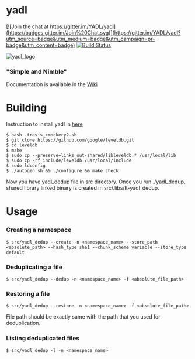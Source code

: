 # yadl

[![Join the chat at https://gitter.im/YADL/yadl](https://badges.gitter.im/Join%20Chat.svg)](https://gitter.im/YADL/yadl?utm_source=badge&utm_medium=badge&utm_campaign=pr-badge&utm_content=badge)
[![Build Status](https://travis-ci.org/YADL/yadl.svg?branch=master)](https://travis-ci.org/YADL/yadl)

![yadl_logo](https://github.com/YADL/yadl/blob/master/img/newbird.png)
### "Simple and Nimble"


Documentation is available in the [Wiki](https://github.com/YADL/yadl/wiki)

# Building

Instruction to install yadl in [here](https://travis-ci.org/YADL/yadl/jobs/93469413)

```
$ bash .travis_cmockery2.sh
$ git clone https://github.com/google/leveldb.git
$ cd leveldb
$ make
$ sudo cp --preserve=links out-shared/libleveldb.* /usr/local/lib
$ sudo cp -rf include/leveldb /usr/local/include
$ sudo ldconfig
$ ./autogen.sh && ./configure && make check
```

Now you have yadl_dedup file in src directory.
Once you run ./yadl_dedup, shared library linked binary is created in src/.libs/lt-yadl_dedup.

# Usage

### Creating a namespace

```
$ src/yadl_dedup --create -n <namespace_name> --store_path <absolute_path> --hash_type sha1 --chunk_scheme variable --store_type default
```

### Deduplicating a file

```
$ src/yadl_dedup --dedup -n <namespace_name> -f <absolute_file_path>
```

### Restoring a file

```
$ src/yadl_dedup --restore -n <namespace_name> -f <absolute_file_path>
```

File path should be exactly same with the path that you used for deduplication.

### Listing deduplicated files

```
$ src/yadl_dedup -l -n <namespace_name>
```


